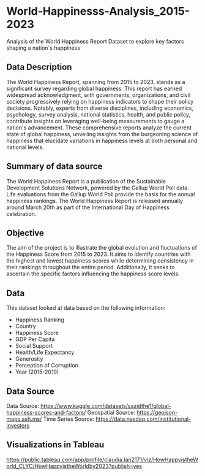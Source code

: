 # World-Happinesss-Analysis_2015-2023
Analysis of the World Happiness Report Dataset to explore key factors shaping a nation´s happiness

## Data Description
The World Happiness Report, spanning from 2015 to 2023, stands as a significant survey regarding global happiness. This report has earned widespread acknowledgment, with governments, organizations, and civil society progressively relying on happiness indicators to shape their policy decisions. Notably, experts from diverse disciplines, including economics, psychology, survey analysis, national statistics, health, and public policy, contribute insights on leveraging well-being measurements to gauge a nation's advancement. These comprehensive reports analyze the current state of global happiness, unveiling insights from the burgeoning science of happiness that elucidate variations in happiness levels at both personal and national levels.  

## Summary of data source
The World Happiness Report is a publication of the Sustainable Development Solutions Network, powered by the Gallup World Poll data. Life evaluations from the Gallup World Poll provide the basis for the annual happiness rankings. The World Happiness Report is released annually around March 20th as part of the International Day of Happiness celebration.

## Objective  
The aim of the project is to illustrate the global evolution and fluctuations of the Happiness Score from 2015 to 2023. It aims to identify countries with the highest and lowest happiness scores while determining consistency in their rankings throughout the entire period. Additionally, it seeks to ascertain the specific factors influencing the happiness score levels.

## Data
This dataset looked at data based on the following information:
- Happiness Ranking
- Country
- Happiness Score
- GDP Per Capita
- Social Support
- Health/Life Expectancy
- Generosity
- Perception of Corruption
- Year (2015-2019)

## Data Source
Data Source: https://www.kaggle.com/datasets/sazidthe1/global-happiness-scores-and-factors/
Geospatial Source: https://geojson-maps.ash.ms/
Time Series Source: https://data.nasdaq.com/institutional-investors


## Visualizations in Tableau
https://public.tableau.com/app/profile/claudia.lan2171/viz/HowHappyistheWorld_CLYC/HowHappyistheWorldby2023?publish=yes




